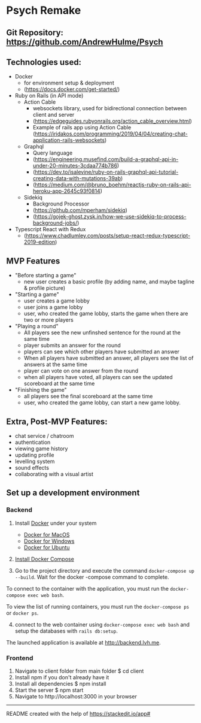# Psych Remake

## Git Repository: https://github.com/AndrewHulme/Psych

## Technologies used:

- Docker
  - for environment setup & deployment
  - (https://docs.docker.com/get-started/)
- Ruby on Rails (in API mode)
  - Action Cable
    - websockets library, used for bidirectional connection between client and server
    - (https://edgeguides.rubyonrails.org/action_cable_overview.html)
    - Example of rails app using Action Cable (https://iridakos.com/programming/2019/04/04/creating-chat-application-rails-websockets)
  - Graphql
    - Query language
    - (https://engineering.musefind.com/build-a-graphql-api-in-under-20-minutes-3cdaa774b786)
    - (https://dev.to/isalevine/ruby-on-rails-graphql-api-tutorial-creating-data-with-mutations-39ab)
    - (https://medium.com/@bruno_boehm/reactjs-ruby-on-rails-api-heroku-app-2645c93f0814)
  - Sidekiq
    - Background Processor
    - (https://github.com/mperham/sidekiq)
    - (https://gojek-ghost.zysk.in/how-we-use-sidekiq-to-process-background-jobs/)
- Typescript React with Redux
  - (https://www.chadlumley.com/posts/setup-react-redux-typescript-2019-edition)

## MVP Features

- "Before starting a game"
  - new user creates a basic profile (by adding name, and maybe tagline & profile picture)
- "Starting a game"
  - user creates a game lobby
  - user joins a game lobby
  - user, who created the game lobby, starts the game when there are two or more players
- "Playing a round"
  - All players see the new unfinshed sentence for the round at the same time
  - player submits an answer for the round
  - players can see which other players have submitted an answer
  - When all players have submitted an answer, all players see the list of answers at the same time
  - player can vote on one answer from the round
  - when all players have voted, all players can see the updated scoreboard at the same time
- "Finishing the game"
  - all players see the final scoreboard at the same time
  - user, who created the game lobby, can start a new game lobby.

## Extra, Post-MVP Features:

- chat service / chatroom
- authentication
- viewing game history
- updating profile
- levelling system
- sound effects
- collaborating with a visual artist

## Set up a development environment

### Backend

1. Install [Docker](https://docs.docker.com/install/) under your system

   - [Docker for MacOS](https://docs.docker.com/docker-for-mac/install/)
   - [Docker for Windows](https://docs.docker.com/docker-for-windows/install/)
   - [Docker for Ubuntu](https://docs.docker.com/install/linux/docker-ce/ubuntu/)

2. [Install Docker Compose](https://docs.docker.com/compose/install/)

3. Go to the project directory and execute the command `docker-compose up --build`.
   Wait for the docker -compose command to complete.

To connect to the container with the application, you must run the `docker-compose exec web bash`.

To view the list of running containers, you must run the `docker-compose ps` or `docker ps`.

4. connect to the web container using `docker-compose exec web bash` and setup the databases with `rails db:setup`.

The launched application is available at http://backend.lvh.me.

### Frontend

1. Navigate to client folder from main folder \$ cd client
2. Install npm if you don't already have it
3. Install all dependencies \$ npm install
4. Start the server \$ npm start
5. Navigate to http://localhost:3000 in your browser

---

README created with the help of https://stackedit.io/app#

